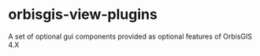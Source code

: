 orbisgis-view-plugins
=====================

A set of optional gui components provided as optional features of OrbisGIS 4.X